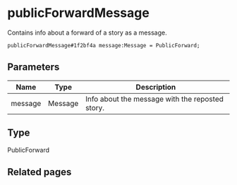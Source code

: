 # publicForwardMessage
Contains info about a forward of a story as a message.

```
publicForwardMessage#1f2bf4a message:Message = PublicForward;
```

## Parameters
| Name | Type | Description |
| ---- | :----: | ----------- |
| message | Message | Info about the message with the reposted story. |


## Type
PublicForward

## Related pages
